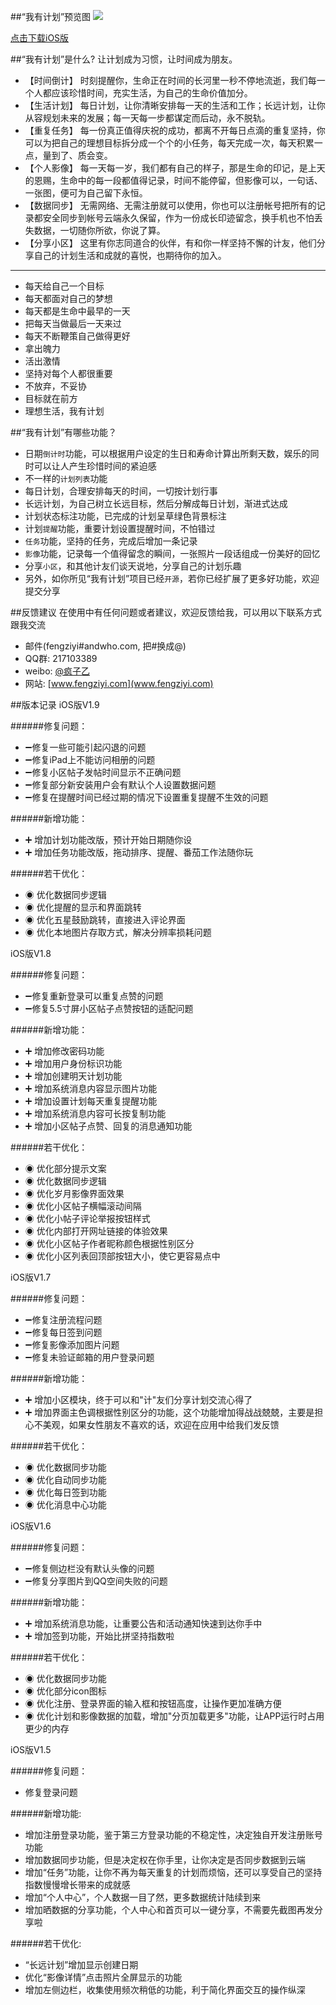 ##“我有计划”预览图
![](https://github.com/JimmyFung/MyPlanSideslip/blob/master/screenshot.jpg)


[点击下载iOS版](https://itunes.apple.com/app/apple-store/id983206049?pt=572643&mt=8&ct=)

##“我有计划”是什么?
让计划成为习惯，让时间成为朋友。

* 【时间倒计】
时刻提醒你，生命正在时间的长河里一秒不停地流逝，我们每一个人都应该珍惜时间，充实生活，为自己的生命价值加分。
* 【生活计划】
每日计划，让你清晰安排每一天的生活和工作；长远计划，让你从容规划未来的发展；每一天每一步都谋定而后动，永不脱轨。
* 【重复任务】
每一份真正值得庆祝的成功，都离不开每日点滴的重复坚持，你可以为把自己的理想目标拆分成一个个的小任务，每天完成一次，每天积累一点，量到了、质会变。
* 【个人影像】
每一天每一岁，我们都有自己的样子，那是生命的印记，是上天的恩赐，生命中的每一段都值得记录，时间不能停留，但影像可以，一句话、一张图，便可为自己留下永恒。
* 【数据同步】
无需网络、无需注册就可以使用，你也可以注册帐号把所有的记录都安全同步到帐号云端永久保留，作为一份成长印迹留念，换手机也不怕丢失数据，一切随你所欲，你说了算。
* 【分享小区】
这里有你志同道合的伙伴，有和你一样坚持不懈的计友，他们分享自己的计划生活和成就的喜悦，也期待你的加入。

---
* 每天给自己一个目标
* 每天都面对自己的梦想
* 每天都是生命中最早的一天
* 把每天当做最后一天来过
* 每天不断鞭策自己做得更好
* 拿出魄力
* 活出激情
* 坚持对每个人都很重要
* 不放弃，不妥协
* 目标就在前方
* 理想生活，我有计划

##“我有计划”有哪些功能？

* 日期`倒计时`功能，可以根据用户设定的生日和寿命计算出所剩天数，娱乐的同时可以让人产生珍惜时间的紧迫感
* 不一样的`计划列表`功能
*  每日计划，合理安排每天的时间，一切按计划行事
*  长远计划，为自己树立长远目标，然后分解成每日计划，渐进式达成
* 计划状态标注功能，已完成的计划呈草绿色背景标注
* 计划`提醒`功能，重要计划设置提醒时间，不怕错过
* `任务`功能，坚持的任务，完成后增加一条记录
* `影像`功能，记录每一个值得留念的瞬间，一张照片一段话组成一份美好的回忆
* 分享`小区`，和其他计友们谈天说地，分享自己的计划乐趣
* 另外，如你所见“我有计划”项目已经`开源`，若你已经扩展了更多好功能，欢迎提交分享

##反馈建议
在使用中有任何问题或者建议，欢迎反馈给我，可以用以下联系方式跟我交流

* 邮件(fengziyi#andwho.com, 把#换成@)
* QQ群: 217103389
* weibo: [@疯子乙](http://weibo.com/zealfung)
* 网站: [www.fengziyi.com](www.fengziyi.com)

##版本记录
iOS版V1.9

######修复问题：
* ➖修复一些可能引起闪退的问题
* ➖修复iPad上不能访问相册的问题
* ➖修复小区帖子发帖时间显示不正确问题
* ➖修复部分新安装用户会有默认个人设置数据问题
* ➖修复在提醒时间已经过期的情况下设置重复提醒不生效的问题

######新增功能：
* ➕ 增加计划功能改版，预计开始日期随你设
* ➕ 增加任务功能改版，拖动排序、提醒、番茄工作法随你玩

######若干优化：
* ◉ 优化数据同步逻辑
* ◉ 优化提醒的显示和界面跳转
* ◉ 优化五星鼓励跳转，直接进入评论界面
* ◉ 优化本地图片存取方式，解决分辨率损耗问题

iOS版V1.8

######修复问题：
* ➖修复重新登录可以重复点赞的问题
* ➖修复5.5寸屏小区帖子点赞按钮的适配问题

######新增功能：
* ➕ 增加修改密码功能
* ➕ 增加用户身份标识功能
* ➕ 增加创建明天计划功能
* ➕ 增加系统消息内容显示图片功能
* ➕ 增加设置计划每天重复提醒功能
* ➕ 增加系统消息内容可长按复制功能
* ➕ 增加小区帖子点赞、回复的消息通知功能

######若干优化：
* ◉ 优化部分提示文案
* ◉ 优化数据同步逻辑
* ◉ 优化岁月影像界面效果
* ◉ 优化小区帖子横幅滚动间隔
* ◉ 优化小帖子评论举报按钮样式
* ◉ 优化内部打开网址链接的体验效果
* ◉ 优化小区帖子作者昵称颜色根据性别区分
* ◉ 优化小区列表回顶部按钮大小，使它更容易点中

iOS版V1.7

######修复问题：
* ➖修复注册流程问题
* ➖修复每日签到问题
* ➖修复影像添加图片问题
* ➖修复未验证邮箱的用户登录问题

######新增功能：
* ➕ 增加小区模块，终于可以和"计"友们分享计划交流心得了
* ➕ 增加界面主色调根据性别区分的功能，这个功能增加得战战兢兢，主要是担心不美观，如果女性朋友不喜欢的话，欢迎在应用中给我们发反馈

######若干优化：
* ◉ 优化数据同步功能
* ◉ 优化自动同步功能
* ◉ 优化每日签到功能
* ◉ 优化消息中心功能

iOS版V1.6

######修复问题：
* ➖修复侧边栏没有默认头像的问题
* ➖修复分享图片到QQ空间失败的问题

######新增功能：
* ➕ 增加系统消息功能，让重要公告和活动通知快速到达你手中
* ➕ 增加签到功能，开始比拼坚持指数啦

######若干优化：
* ◉ 优化数据同步功能
* ◉ 优化部分icon图标
* ◉ 优化注册、登录界面的输入框和按钮高度，让操作更加准确方便
* ◉ 优化计划和影像数据的加载，增加"分页加载更多"功能，让APP运行时占用更少的内存

iOS版V1.5

######修复问题：
* 修复登录问题

######新增功能:
* 增加注册登录功能，鉴于第三方登录功能的不稳定性，决定独自开发注册账号功能
* 增加数据同步功能，但是决定权在你手里，让你决定是否同步数据到云端
* 增加“任务”功能，让你不再为每天重复的计划而烦恼，还可以享受自己的坚持指数慢慢增长带来的成就感
* 增加“个人中心”，个人数据一目了然，更多数据统计陆续到来
* 增加晒数据的分享功能，个人中心和首页可以一键分享，不需要先截图再发分享啦

######若干优化:
* “长远计划”增加显示创建日期
* 优化“影像详情”点击照片全屏显示的功能
* 增加左侧边栏，收集使用频次稍低的功能，利于简化界面交互的操作纵深